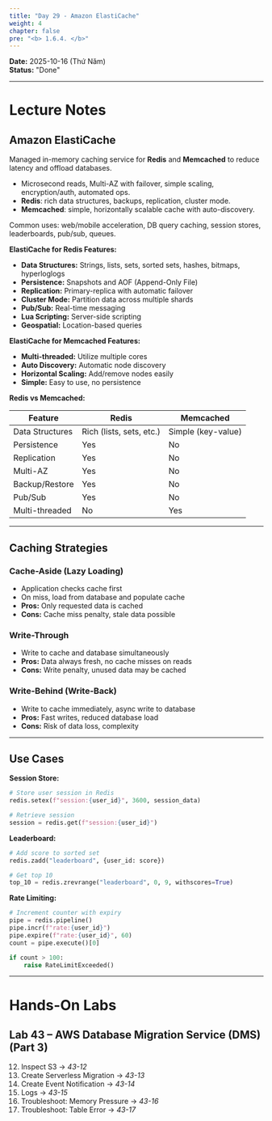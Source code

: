 ```yaml
---
title: "Day 29 - Amazon ElastiCache"
weight: 4
chapter: false
pre: "<b> 1.6.4. </b>"
---
```


**Date:** 2025-10-16 (Thứ Năm)  
**Status:** "Done"  

---

# **Lecture Notes**

## Amazon ElastiCache

Managed in-memory caching service for **Redis** and **Memcached** to reduce latency and offload databases.

- Microsecond reads, Multi-AZ with failover, simple scaling, encryption/auth, automated ops.
- **Redis**: rich data structures, backups, replication, cluster mode.
- **Memcached**: simple, horizontally scalable cache with auto-discovery.

Common uses: web/mobile acceleration, DB query caching, session stores, leaderboards, pub/sub, queues.

**ElastiCache for Redis Features:**

- **Data Structures:** Strings, lists, sets, sorted sets, hashes, bitmaps, hyperloglogs
- **Persistence:** Snapshots and AOF (Append-Only File)
- **Replication:** Primary-replica with automatic failover
- **Cluster Mode:** Partition data across multiple shards
- **Pub/Sub:** Real-time messaging
- **Lua Scripting:** Server-side scripting
- **Geospatial:** Location-based queries

**ElastiCache for Memcached Features:**

- **Multi-threaded:** Utilize multiple cores
- **Auto Discovery:** Automatic node discovery
- **Horizontal Scaling:** Add/remove nodes easily
- **Simple:** Easy to use, no persistence

**Redis vs Memcached:**

| Feature | Redis | Memcached |
|---------|-------|-----------|
| Data Structures | Rich (lists, sets, etc.) | Simple (key-value) |
| Persistence | Yes | No |
| Replication | Yes | No |
| Multi-AZ | Yes | No |
| Backup/Restore | Yes | No |
| Pub/Sub | Yes | No |
| Multi-threaded | No | Yes |

---

## Caching Strategies

### Cache-Aside (Lazy Loading)

- Application checks cache first
- On miss, load from database and populate cache
- **Pros:** Only requested data is cached
- **Cons:** Cache miss penalty, stale data possible

### Write-Through

- Write to cache and database simultaneously
- **Pros:** Data always fresh, no cache misses on reads
- **Cons:** Write penalty, unused data may be cached

### Write-Behind (Write-Back)

- Write to cache immediately, async write to database
- **Pros:** Fast writes, reduced database load
- **Cons:** Risk of data loss, complexity

---

## Use Cases

**Session Store:**

```python
# Store user session in Redis
redis.setex(f"session:{user_id}", 3600, session_data)

# Retrieve session
session = redis.get(f"session:{user_id}")
```

**Leaderboard:**

```python
# Add score to sorted set
redis.zadd("leaderboard", {user_id: score})

# Get top 10
top_10 = redis.zrevrange("leaderboard", 0, 9, withscores=True)
```

**Rate Limiting:**

```python
# Increment counter with expiry
pipe = redis.pipeline()
pipe.incr(f"rate:{user_id}")
pipe.expire(f"rate:{user_id}", 60)
count = pipe.execute()[0]

if count > 100:
    raise RateLimitExceeded()
```

---

# **Hands-On Labs**

## Lab 43 – AWS Database Migration Service (DMS) (Part 3)

12. Inspect S3 → *43-12*  
13. Create Serverless Migration → *43-13*  
14. Create Event Notification → *43-14*  
15. Logs → *43-15*  
16. Troubleshoot: Memory Pressure → *43-16*  
17. Troubleshoot: Table Error → *43-17*
